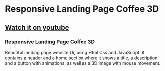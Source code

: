 # Responsive Landing Page Coffee 3D
## [Watch it on youtube](https://youtu.be/Lf6zONwYeec)
### Responsive Landing Page Coffee 3D
Beautiful landing page website Ui, using Html Css and JavaScript. It contains a header and a home section where it shows a title, a description and a button with animations, as well as a 3D image with mouse movement.

